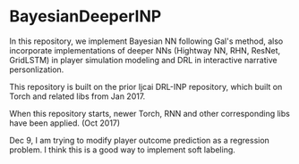# BayesianDeeperINP
In this repository, we implement Bayesian NN following Gal's method, also incorporate implementations of deeper NNs (Hightway NN, RHN, ResNet, GridLSTM) in player simulation modeling and DRL in interactive narrative personlization.

This repository is built on the prior Ijcai DRL-INP repository, which built on Torch and related libs from Jan 2017.

When this repository starts, newer Torch, RNN and other corresponding libs have been applied. (Oct 2017)

Dec 9, I am trying to modify player outcome prediction as a regression problem. I think this is a good way to implement soft labeling.
